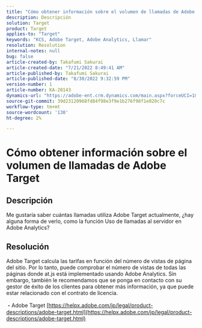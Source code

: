 ```yaml
---
title: "Cómo obtener información sobre el volumen de llamadas de Adobe Target"
description: Descripción
solution: Target
product: Target
applies-to: "Target"
keywords: "KCS, Adobe Target, Adobe Analytics, Llamar"
resolution: Resolution
internal-notes: null
bug: false
article-created-by: Takafumi Sakurai
article-created-date: "7/21/2022 8:49:41 AM"
article-published-by: Takafumi Sakurai
article-published-date: "8/30/2022 9:32:59 PM"
version-number: 1
article-number: KA-20143
dynamics-url: "https://adobe-ent.crm.dynamics.com/main.aspx?forceUCI=1&pagetype=entityrecord&etn=knowledgearticle&id=7fa41b08-d208-ed11-82e4-00224808e7b0"
source-git-commit: 39d23120968fd84f98e3f9e1b276f98f1e020c7c
workflow-type: tm+mt
source-wordcount: '130'
ht-degree: 2%

---
```


# Cómo obtener información sobre el volumen de llamadas de Adobe Target

## Descripción

Me gustaría saber cuántas llamadas utiliza Adobe Target actualmente, ¿hay alguna forma de verlo, como la función Uso de llamadas al servidor en Adobe Analytics?

## Resolución


Adobe Target calcula las tarifas en función del número de vistas de página del sitio. Por lo tanto, puede comprobar el número de vistas de todas las páginas donde at.js está implementado usando Adobe Analytics. Sin embargo, también le recomendamos que se ponga en contacto con su gestor de éxito de los clientes para obtener más información, ya que puede estar relacionado con el contrato de licencia.

・Adobe Target
[https://helpx.adobe.com/jp/legal/product-descriptions/adobe-target.html](https://helpx.adobe.com/jp/legal/product-descriptions/adobe-target.html)


